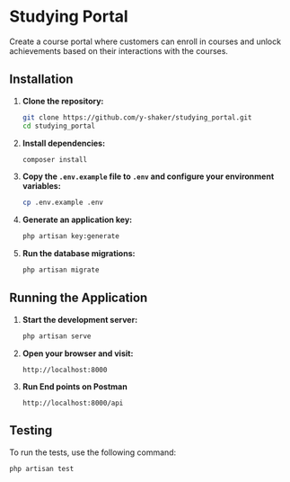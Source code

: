 # Studying Portal

Create a course portal where customers can enroll in courses and unlock achievements based on their interactions with the courses.

## Installation

1. **Clone the repository:**

    ```sh
    git clone https://github.com/y-shaker/studying_portal.git
    cd studying_portal
    ```

2. **Install dependencies:**

    ```sh
    composer install
    ```

3. **Copy the `.env.example` file to `.env` and configure your environment variables:**

    ```sh
    cp .env.example .env
    ```

4. **Generate an application key:**

    ```sh
    php artisan key:generate
    ```

5. **Run the database migrations:**

    ```sh
    php artisan migrate
    ```

## Running the Application

1. **Start the development server:**

    ```sh
    php artisan serve
    ```

2. **Open your browser and visit:**

    ```
    http://localhost:8000
    ```

5. **Run End points on Postman**
    ```
    http://localhost:8000/api
    ```

## Testing

To run the tests, use the following command:

```sh
php artisan test